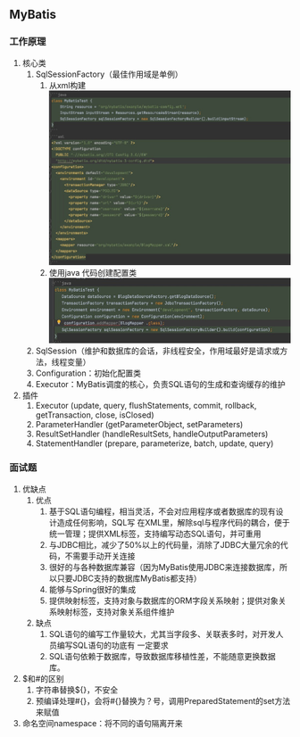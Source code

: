## MyBatis

### 工作原理
1. 核心类
   1. SqlSessionFactory（最佳作用域是单例）
      1. 从xml构建![从xml构建SqlSessionFactory](../img/frame/mybatis-sql-session-factory-xml.png)
      2. 使用java 代码创建配置类![从java代码构建SqlSessionFactory](../img/frame/mybatis-sql-session-factory-code.png)
   2. SqlSession（维护和数据库的会话，非线程安全，作用域最好是请求或方法，线程变量）
   3. Configuration：初始化配置类
   4. Executor：MyBatis调度的核心，负责SQL语句的生成和查询缓存的维护
2. 插件
   1. Executor (update, query, flushStatements, commit, rollback, getTransaction, close, isClosed)
   2. ParameterHandler (getParameterObject, setParameters)
   3. ResultSetHandler (handleResultSets, handleOutputParameters)
   4. StatementHandler (prepare, parameterize, batch, update, query)
### 面试题
1. 优缺点
   1. 优点
      1. 基于SQL语句编程，相当灵活，不会对应用程序或者数据库的现有设计造成任何影响，SQL写 在XML里，解除sql与程序代码的耦合，便于统一管理；提供XML标签，支持编写动态SQL语句，并可重用 
      2. 与JDBC相比，减少了50%以上的代码量，消除了JDBC大量冗余的代码，不需要手动开关连接
      3. 很好的与各种数据库兼容（因为MyBatis使用JDBC来连接数据库，所以只要JDBC支持的数据库MyBatis都支持）
      4. 能够与Spring很好的集成
      5. 提供映射标签，支持对象与数据库的ORM字段关系映射；提供对象关系映射标签，支持对象关系组件维护
   2. 缺点
      1. SQL语句的编写工作量较大，尤其当字段多、关联表多时，对开发人员编写SQL语句的功底有 一定要求 
      2. SQL语句依赖于数据库，导致数据库移植性差，不能随意更换数据库。
2. $和#的区别
   1. 字符串替换${}，不安全
   2. 预编译处理#{}，会将#{}替换为？号，调用PreparedStatement的set方法来赋值
3. 命名空间namespace：将不同的语句隔离开来